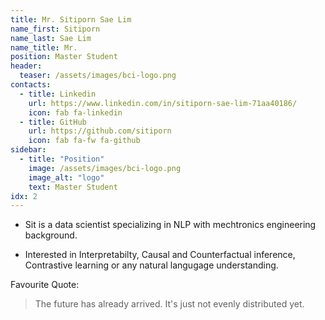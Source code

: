 ```yaml
---
title: Mr. Sitiporn Sae Lim
name_first: Sitiporn
name_last: Sae Lim
name_title: Mr.
position: Master Student
header:
  teaser: /assets/images/bci-logo.png
contacts:
  - title: Linkedin
    url: https://www.linkedin.com/in/sitiporn-sae-lim-71aa40186/
    icon: fab fa-linkedin
  - title: GitHub
    url: https://github.com/sitiporn
    icon: fab fa-fw fa-github
sidebar:
  - title: "Position"
    image: /assets/images/bci-logo.png
    image_alt: "logo"
    text: Master Student
idx: 2
---
```

* Sit is a data scientist specializing in NLP with mechtronics engineering background.

* Interested in Interpretabilty, Causal and Counterfactual inference, Contrastive learning  or any natural langugage understanding.

Favourite Quote:
> The future has already arrived. It's just not evenly distributed yet.
